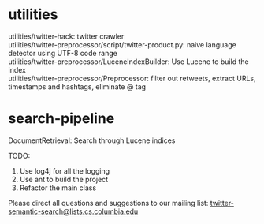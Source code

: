 utilities
=======================
utilities/twitter-hack: twitter crawler  
utilities/twitter-preprocessor/script/twitter-product.py: naive language detector using UTF-8 code range  
utilities/twitter-preprocessor/LuceneIndexBuilder: Use Lucene to build the index  
utilities/twitter-preprocessor/Preprocessor: filter out retweets, extract URLs, timestamps and hashtags, eliminate @ tag  


search-pipeline  
======================
DocumentRetrieval: Search through Lucene indices  


TODO:
1. Use log4j for all the logging  
2. Use ant to build the project  
3. Refactor the main class  


Please direct all questions and suggestions to our mailing list: twitter-semantic-search@lists.cs.columbia.edu  

